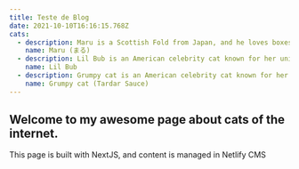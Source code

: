 ```yaml
---
title: Teste de Blog
date: 2021-10-10T16:16:15.768Z
cats:
  - description: Maru is a Scottish Fold from Japan, and he loves boxes.
    name: Maru (まる)
  - description: Lil Bub is an American celebrity cat known for her unique appearance.
    name: Lil Bub
  - description: Grumpy cat is an American celebrity cat known for her grumpy appearance.
    name: Grumpy cat (Tardar Sauce)
---
```

## Welcome to my awesome page about cats of the internet.

This page is built with NextJS, and content is managed in Netlify CMS